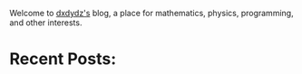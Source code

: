




Welcome to [dxdydz's](/about) blog, a place for mathematics, physics, programming, and other interests.

# Recent Posts: